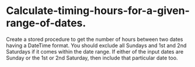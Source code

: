 # Calculate-timing-hours-for-a-given-range-of-dates.
Create a stored procedure to get the number of hours between two dates having a DateTime format. You should exclude all Sundays and 1st and 2nd Saturdays if it comes within the date range. If either of the input dates are Sunday or the 1st or 2nd Saturday, then include that particular date too. 
